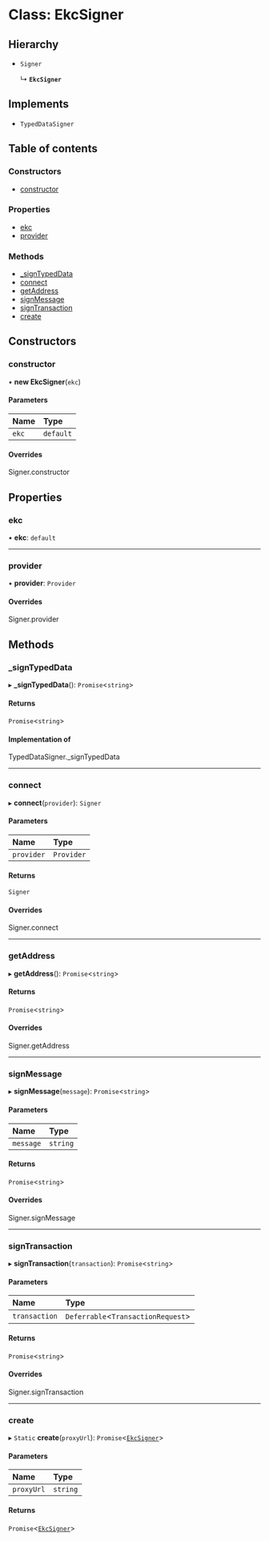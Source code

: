 # Class: EkcSigner

## Hierarchy

- `Signer`

  ↳ **`EkcSigner`**

## Implements

- `TypedDataSigner`

## Table of contents

### Constructors

- [constructor](EkcSigner.md#constructor)

### Properties

- [ekc](EkcSigner.md#ekc)
- [provider](EkcSigner.md#provider)

### Methods

- [\_signTypedData](EkcSigner.md#_signtypeddata)
- [connect](EkcSigner.md#connect)
- [getAddress](EkcSigner.md#getaddress)
- [signMessage](EkcSigner.md#signmessage)
- [signTransaction](EkcSigner.md#signtransaction)
- [create](EkcSigner.md#create)

## Constructors

### constructor

• **new EkcSigner**(`ekc`)

#### Parameters

| Name | Type |
| :------ | :------ |
| `ekc` | `default` |

#### Overrides

Signer.constructor

## Properties

### ekc

• **ekc**: `default`

___

### provider

• **provider**: `Provider`

#### Overrides

Signer.provider

## Methods

### \_signTypedData

▸ **_signTypedData**(): `Promise`<`string`\>

#### Returns

`Promise`<`string`\>

#### Implementation of

TypedDataSigner.\_signTypedData

___

### connect

▸ **connect**(`provider`): `Signer`

#### Parameters

| Name | Type |
| :------ | :------ |
| `provider` | `Provider` |

#### Returns

`Signer`

#### Overrides

Signer.connect

___

### getAddress

▸ **getAddress**(): `Promise`<`string`\>

#### Returns

`Promise`<`string`\>

#### Overrides

Signer.getAddress

___

### signMessage

▸ **signMessage**(`message`): `Promise`<`string`\>

#### Parameters

| Name | Type |
| :------ | :------ |
| `message` | `string` |

#### Returns

`Promise`<`string`\>

#### Overrides

Signer.signMessage

___

### signTransaction

▸ **signTransaction**(`transaction`): `Promise`<`string`\>

#### Parameters

| Name | Type |
| :------ | :------ |
| `transaction` | `Deferrable`<`TransactionRequest`\> |

#### Returns

`Promise`<`string`\>

#### Overrides

Signer.signTransaction

___

### create

▸ `Static` **create**(`proxyUrl`): `Promise`<[`EkcSigner`](EkcSigner.md)\>

#### Parameters

| Name | Type |
| :------ | :------ |
| `proxyUrl` | `string` |

#### Returns

`Promise`<[`EkcSigner`](EkcSigner.md)\>
